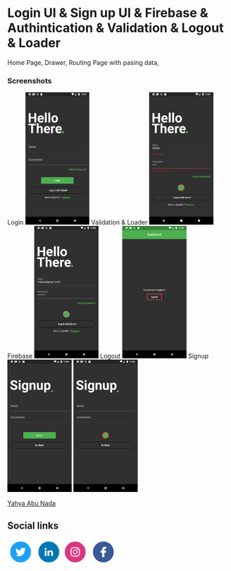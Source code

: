 # Login UI & Sign up UI & Firebase & Authintication & Validation & Logout & Loader





Home Page,
Drawer,
Routing Page with pasing data,


### Screenshots
 Login  <img src="Screenshots/image1.png" height="300em" />  Validation & Loader                                           <img src="Screenshots/image2.png" height="300em" />   Firebase                                           <img src="Screenshots/image3.png" height="300em" />
 Logout <img src="Screenshots/image4.png" height="300em" />   Signup                                          <img src="Screenshots/image5.png" height="300em" />                                             <img src="Screenshots/image6.png" height="300em" />



[Yahya Abu Nada](https://github.com/zaynrix)


## Social links

<a href="https://twitter.com/ZaynAbuNada"><img src="https://github.com/aritraroy/social-icons/blob/master/twitter-icon.png?raw=true" width="60"></a>
<a href="https://www.linkedin.com/in/yahyaabunada/"><img src="https://github.com/aritraroy/social-icons/blob/master/linkedin-icon.png?raw=true" width="60"></a><a href="https://www.instagram.com/zaynrix/"><img src="https://github.com/aritraroy/social-icons/blob/master/instagram-icon.png?raw=true" width="60"></a>
<a href="https://facebook.com/genin2412"><img src="https://github.com/aritraroy/social-icons/blob/master/facebook-icon.png?raw=true" width="60"></a>


